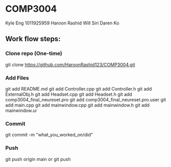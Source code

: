 # COMP3004
Kyle Eng	1011925959
Haroon Rashid
Will Siri
Daren Ko

## Work flow steps:

### Clone repo (One-time)
git clone https://github.com/HaroonRashid123/COMP3004.git

### Add Files
git add README.md
git add Controller.cpp
git add Controller.h
git add ExternalObj.h
git add Headset.cpp
git add Headset.h
git add comp3004_final_neureset.pro
git add comp3004_final_neureset.pro.user
git add main.cpp
git add mainwindow.cpp
git add mainwindow.h
git add mainwindow.ui

### Commit
git commit -m "what_you_worked_on/did"

### Push
git push origin main
or
git push
